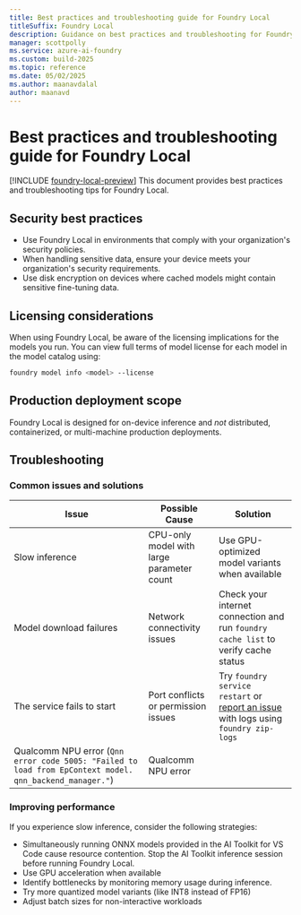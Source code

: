 ```yaml
---
title: Best practices and troubleshooting guide for Foundry Local
titleSuffix: Foundry Local
description: Guidance on best practices and troubleshooting for Foundry Local.
manager: scottpolly
ms.service: azure-ai-foundry
ms.custom: build-2025
ms.topic: reference
ms.date: 05/02/2025
ms.author: maanavdalal
author: maanavd
---
```


# Best practices and troubleshooting guide for Foundry Local

[!INCLUDE [foundry-local-preview](./../includes/foundry-local-preview.md)]
This document provides best practices and troubleshooting tips for Foundry Local.

## Security best practices

- Use Foundry Local in environments that comply with your organization's security policies.
- When handling sensitive data, ensure your device meets your organization's security requirements.
- Use disk encryption on devices where cached models might contain sensitive fine-tuning data.

## Licensing considerations

When using Foundry Local, be aware of the licensing implications for the models you run. You can view full terms of model license for each model in the model catalog using:

```bash
foundry model info <model> --license
```

## Production deployment scope

Foundry Local is designed for on-device inference and *not* distributed, containerized, or multi-machine production deployments.

## Troubleshooting

### Common issues and solutions

| Issue | Possible Cause | Solution |
| --- | --- | --- |
| Slow inference | CPU-only model with large parameter count | Use GPU-optimized model variants when available |
| Model download failures | Network connectivity issues | Check your internet connection and run `foundry cache list` to verify cache status |
| The service fails to start | Port conflicts or permission issues | Try `foundry service restart` or [report an issue](https://github.com/microsoft/Foundry-Local/issues) with logs using `foundry zip-logs` |
| Qualcomm NPU error (`Qnn error code 5005: "Failed to load from EpContext model. qnn_backend_manager."`) | Qualcomm NPU error | |

### Improving performance

If you experience slow inference, consider the following strategies:

- Simultaneously running ONNX models provided in the AI Toolkit for VS Code cause resource contention. Stop the AI Toolkit inference session before running Foundry Local.
- Use GPU acceleration when available
- Identify bottlenecks by monitoring memory usage during inference.
- Try more quantized model variants (like INT8 instead of FP16)
- Adjust batch sizes for non-interactive workloads
